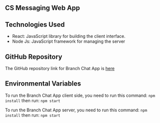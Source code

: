 ## CS Messaging Web App

## Technologies Used
- React: JavaScript library for building the client interface.
- Node Js: JavaScript framework for managing the server

## GitHub Repository
The GitHub repository link for Branch Chat App is [here](https://github.com/timmoh-king/Branch_Messaging_app)

## Environmental Variables
To run the Branch Chat App client side, you need to run this command:
`npm install`
then run:
`npm start`

To run the Branch Chat App server, you need to run this command:
`npm install`
then run:
`npm start`
